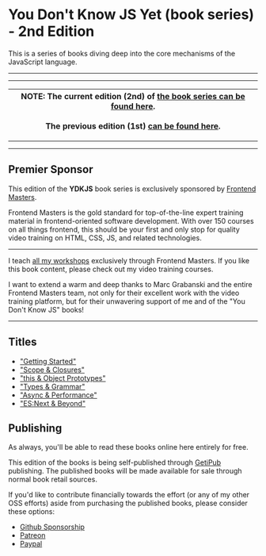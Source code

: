 # You Don't Know JS Yet (book series) - 2nd Edition

This is a series of books diving deep into the core mechanisms of the JavaScript language.

----
----

| NOTE: The current edition (2nd) of [the book series can be found here](https://github.com/getify/You-Dont-Know-JS/tree/2nd-ed).<br><br>The previous edition (1st) [can be found here](https://github.com/getify/You-Dont-Know-JS/tree/1st-ed). |
| --- |

----
----

## Premier Sponsor

This edition of the **YDKJS** book series is exclusively sponsored by [Frontend Masters](https://frontendmasters.com).

Frontend Masters is the gold standard for top-of-the-line expert training material in frontend-oriented software development. With over 150 courses on all things frontend, this should be your first and only stop for quality video training on HTML, CSS, JS, and related technologies.

----

I teach [all my workshops](https://frontendmasters.com/kyle-simpson) exclusively through Frontend Masters. If you like this book content, please check out my video training courses.

I want to extend a warm and deep thanks to Marc Grabanski and the entire Frontend Masters team, not only for their excellent work with the video training platform, but for their unwavering support of me and of the "You Don't Know JS" books!

----

## Titles

* ["Getting Started"](https://github.com/getify/You-Dont-Know-JS/blob/2nd-ed/getting\%20started/README.md)
* ["Scope & Closures"](https://github.com/getify/You-Dont-Know-JS/blob/2nd-ed/scope\%20&\%20closures/README.md)
* ["this & Object Prototypes"](https://github.com/getify/You-Dont-Know-JS/blob/2nd-ed/this\%20&\%20object\%20prototypes/README.md)
* ["Types & Grammar"](https://github.com/getify/You-Dont-Know-JS/blob/2nd-ed/types\%20&\%20grammar/README.md)
* ["Async & Performance"](https://github.com/getify/You-Dont-Know-JS/blob/2nd-ed/async\%20&\%20performance/README.md)
* ["ES:Next & Beyond"](https://github.com/getify/You-Dont-Know-JS/blob/2nd-ed/esnext\%20&\%20beyond/README.md)

## Publishing

As always, you'll be able to read these books online here entirely for free.

This edition of the books is being self-published through [GetiPub](https://geti.pub) publishing. The published books will be made available for sale through normal book retail sources.

If you'd like to contribute financially towards the effort (or any of my other OSS efforts) aside from purchasing the published books, please consider these options:

* [Github Sponsorship](https://github.com/users/getify/sponsorship)
* [Patreon](https://www.patreon.com/getify)
* [Paypal](https://www.paypal.me/getify)
